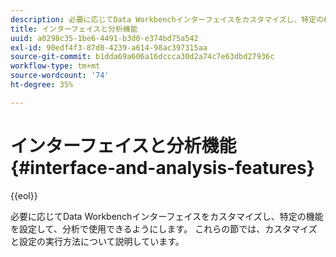 ```yaml
---
description: 必要に応じてData Workbenchインターフェイスをカスタマイズし、特定の機能を設定して、分析で使用できるようにします。 これらの節では、カスタマイズと設定の実行方法について説明しています。
title: インターフェイスと分析機能
uuid: a0298c35-1be6-4491-b3d0-e374bd75a542
exl-id: 90edf4f3-87d0-4239-a614-98ac397315aa
source-git-commit: b1dda69a606a16dccca30d2a74c7e63dbd27936c
workflow-type: tm+mt
source-wordcount: '74'
ht-degree: 35%

---
```


# インターフェイスと分析機能 {#interface-and-analysis-features}

{{eol}}

必要に応じてData Workbenchインターフェイスをカスタマイズし、特定の機能を設定して、分析で使用できるようにします。 これらの節では、カスタマイズと設定の実行方法について説明しています。
